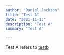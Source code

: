 ```yaml
---
author: "Daniel Jackson"
title: "Test A"
date: "2021-11-13"
description: "Test A"
summary: "Test A"

---
```


Test A refers to [testb](/posts/testb)
